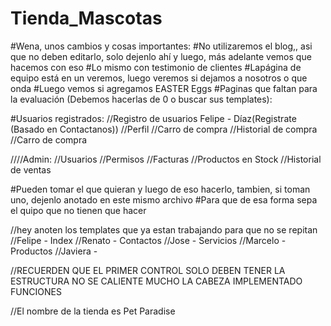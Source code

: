# Tienda_Mascotas
#Wena, unos cambios y cosas importantes:
 #No utilizaremos el blog,, asi que no deben editarlo, solo dejenlo ahí y luego, más adelante vemos que hacemos con eso
 #Lo mismo con testimonio de clientes
 #Lapágina de equipo está en un veremos, luego veremos si dejamos a nosotros o que onda
 #Luego vemos si agregamos EASTER Eggs
 #Paginas que faltan para la evaluación (Debemos hacerlas de 0 o buscar sus templates):
 
 
   #Usuarios registrados:
    //Registro de usuarios  Felipe - Díaz(Registrate (Basado en Contactanos))
    //Perfil
    //Carro de compra
    //Historial de compra
    //Carro de compra
   
   ////Admin:
    //Usuarios
    //Permisos
    //Facturas
    //Productos en Stock
    //Historial de ventas
    
 #Pueden tomar el que quieran y luego de eso hacerlo, tambien, si toman uno, dejenlo anotado en este mismo archivo
 #Para que de esa forma sepa el quipo que no tienen que hacer
 
 //hey anoten los templates que ya estan trabajando para que no se repitan
 //Felipe  - Index
 //Renato  - Contactos
 //Jose    - Servicios
 //Marcelo - Productos
 //Javiera - 
 
 //RECUERDEN QUE EL PRIMER CONTROL SOLO DEBEN TENER LA ESTRUCTURA NO SE CALIENTE MUCHO LA CABEZA IMPLEMENTADO FUNCIONES

//El nombre de la tienda es Pet Paradise
